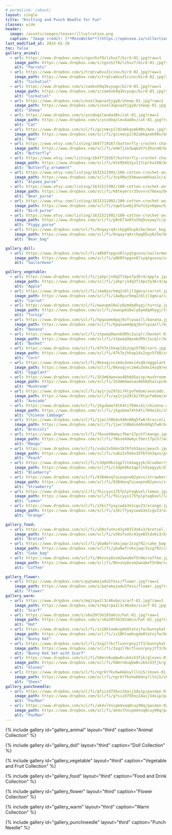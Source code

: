 ```yaml
---
# permalink: /about/
layout: single
title: "Knitting and Punch Needle for Fun"
classes: wide
header:
  image: /assets/images/teaser/illustration.png
  caption: "Image credit: [**MiniWolke**](https://opensea.io/collection/clother)"
last_modified_at: 2024-01-20
toc: false
gallery_animal:
  - url: https://www.dropbox.com/s/zgsn5zf8zlzhuz7/bird-01.jpg?raw=1
    image_path: https://www.dropbox.com/s/zgsn5zf8zlzhuz7/bird-01.jpg?raw=1
    alt: "Parrots"
  - url: https://www.dropbox.com/s/trqtcwbsu31cinx/bird-02.jpg?raw=1
    image_path: https://www.dropbox.com/s/trqtcwbsu31cinx/bird-02.jpg?raw=1
    alt: "Cockatiel"
  - url: https://www.dropbox.com/s/zaekxk9q3kvyugv/bird-03.jpg?raw=1
    image_path: https://www.dropbox.com/s/zaekxk9q3kvyugv/bird-03.jpg?raw=1
    alt: "Cockatiel"
  - url: https://www.dropbox.com/s/esel3wpvazhjgy8/sheep-01.jpg?raw=1
    image_path: https://www.dropbox.com/s/esel3wpvazhjgy8/sheep-01.jpg?raw=1
    alt: "Sheep"
  - url: https://www.dropbox.com/s/yssdoqzleu4ad8x/cat-01.jpg?raw=1
    image_path: https://www.dropbox.com/s/yssdoqzleu4ad8x/cat-01.jpg?raw=1
    alt: "Cat"
  - url: https://www.dropbox.com/scl/fi/gccnmcp1l02a6kqxmk90n/bee.jpg?rlkey=olrcclxyg2kn2bifeodn29g98&raw=1
    image_path: https://www.dropbox.com/scl/fi/gccnmcp1l02a6kqxmk90n/bee.jpg?rlkey=olrcclxyg2kn2bifeodn29g98&raw=1
    alt: "Bee"
  - url: https://www.etsy.com/listing/1647719167/butterfly-crochet-charm-brooch-pin?click_key=b26dc0dcb300f0294d68d1e8cfc88d6e0122687f%3A1647719167&click_sum=28f1348a&ref=shop_home_active_2&frs=1
    image_path: https://www.dropbox.com/scl/fi/w4m7j2e3wqm2h7v3hocm0/butterfly.jpg?rlkey=l8cm8d85375ayt08kqmarw4a7&raw=1
    alt: "Butterfly"
  - url: https://www.etsy.com/listing/1647719167/butterfly-crochet-charm-brooch-pin?click_key=b26dc0dcb300f0294d68d1e8cfc88d6e0122687f%3A1647719167&click_sum=28f1348a&ref=shop_home_active_2&frs=1
    image_path: https://www.dropbox.com/scl/fi/mtk95m53yv117cprka188/butterfly_decoration.jpg?rlkey=asxjxocu3mizmsvmv4h9yultx&raw=1
    alt: "Butterfly_ornament"    
  - url: https://www.etsy.com/listing/1631521992/100-cotton-crochet-animal-coin-purse?click_key=f953d0b9eb465c98331b257547eefa729fb53809%3A1631521992&click_sum=f90ca016&ref=shop_home_active_4&frs=1
    image_path: https://www.dropbox.com/scl/fi/3vy99wj93muwvamhkas2c/alpaka_purse.jpg?rlkey=1julqze7p60fxfjqhr40pva6y&raw=1
    alt: "Alpaka_purse"
  - url: https://www.etsy.com/listing/1631521992/100-cotton-crochet-animal-coin-purse?click_key=f953d0b9eb465c98331b257547eefa729fb53809%3A1631521992&click_sum=f90ca016&ref=shop_home_active_4&frs=1
    image_path: https://www.dropbox.com/scl/fi/k0teymrsr35ovvra79oeu/bear_purse.jpg?rlkey=k1st1f09hrmm4z8f0aqn2tb03&raw=1
    alt: "Bear_purse"
  - url: https://www.etsy.com/listing/1631521992/100-cotton-crochet-animal-coin-purse?click_key=f953d0b9eb465c98331b257547eefa729fb53809%3A1631521992&click_sum=f90ca016&ref=shop_home_active_4&frs=1
    image_path: https://www.dropbox.com/scl/fi/nqw51ue0jdfw7o2yv0qmu/bird_purse.jpg?rlkey=zw2jv142ljirgouqf1cybr0c8&raw=1
    alt: "Bird_purse"
  - url: https://www.etsy.com/listing/1631521992/100-cotton-crochet-animal-coin-purse?click_key=f953d0b9eb465c98331b257547eefa729fb53809%3A1631521992&click_sum=f90ca016&ref=shop_home_active_4&frs=1
    image_path: https://www.dropbox.com/scl/fi/p0nb73w97u19q5vxywy7c/piggy_purse.jpg?rlkey=ko7u8a2yn5m8bpnfrcxoo6tw8&raw=1
    alt: "Piggy_purse"
  - url: https://www.dropbox.com/scl/fi/6nqayrq4rchpg85uy6z5e/bear_bag.jpg?rlkey=hyixahwzo9pu2ky2bxhdr4aaf&raw=1
    image_path: https://www.dropbox.com/scl/fi/6nqayrq4rchpg85uy6z5e/bear_bag.jpg?rlkey=hyixahwzo9pu2ky2bxhdr4aaf&raw=1
    alt: "Bear_bag"

gallery_doll:
  - url: https://www.dropbox.com/scl/fi/a868fnpgvn6lsyqtguxso/sailormoon.jpg?rlkey=fn6xz2a1umrvbxn7b4nmmztg7&raw=1
    image_path: https://www.dropbox.com/scl/fi/a868fnpgvn6lsyqtguxso/sailormoon.jpg?rlkey=fn6xz2a1umrvbxn7b4nmmztg7&raw=1
    alt: "Sailormoon"

gallery_vegetable:
  - url: https://www.dropbox.com/scl/fi/jahprjndq3f14psfp36r4/apple.jpg?rlkey=0jnxsnw10a4gdhl2mc6y91vbp&raw=1
    image_path: https://www.dropbox.com/scl/fi/jahprjndq3f14psfp36r4/apple.jpg?rlkey=0jnxsnw10a4gdhl2mc6y91vbp&raw=1
    alt: "Apple"
  - url: https://www.dropbox.com/scl/fi/i4a8yurhmq2c6ljl3gmca/carrot.jpg?rlkey=ihkqtz7xqoh0mic9m0j0lhj5x&raw=1
    image_path: https://www.dropbox.com/scl/fi/i4a8yurhmq2c6ljl3gmca/carrot.jpg?rlkey=ihkqtz7xqoh0mic9m0j0lhj5x&raw=1
    alt: "Carrot"
  - url: https://www.dropbox.com/scl/fi/ewaupm16wly8ymdq4hygj/turnip.jpg?rlkey=e6xf9xltvgdmd3jxx0j7xu8od&raw=1
    image_path: https://www.dropbox.com/scl/fi/ewaupm16wly8ymdq4hygj/turnip.jpg?rlkey=e6xf9xltvgdmd3jxx0j7xu8od&raw=1
    alt: "Turnip"
  - url: https://www.dropbox.com/scl/fi/hpqxaem4pqj6sfsyuazll/banana.jpg?rlkey=xk0aty9elidd183f7dmul4in6&raw=1
    image_path: https://www.dropbox.com/scl/fi/hpqxaem4pqj6sfsyuazll/banana.jpg?rlkey=xk0aty9elidd183f7dmul4in6&raw=1
    alt: "Banana"
  - url: https://www.dropbox.com/scl/fi/stpwaq9qxobd95c1ucqlr/basket-01.jpg?rlkey=3h4aivjv64j7sr2gi1hmf391b&raw=1
    image_path: https://www.dropbox.com/scl/fi/stpwaq9qxobd95c1ucqlr/basket-01.jpg?rlkey=3h4aivjv64j7sr2gi1hmf391b&raw=1
    alt: "Basket"
  - url: https://www.dropbox.com/scl/fi/47h7ejhhap1ds2xgz5f98/corn.jpg?rlkey=31ax7fhv9f583mw49y9cpwpf9&raw=1
    image_path: https://www.dropbox.com/scl/fi/47h7ejhhap1ds2xgz5f98/corn.jpg?rlkey=31ax7fhv9f583mw49y9cpwpf9&raw=1
    alt: "Corn"
  - url: https://www.dropbox.com/scl/fi/8keuqjvczm4u3xmx14sq9/eggplant.jpg?rlkey=c2ybotok21dagjuoeeqfovoqr&raw=1
    image_path: https://www.dropbox.com/scl/fi/8keuqjvczm4u3xmx14sq9/eggplant.jpg?rlkey=c2ybotok21dagjuoeeqfovoqr&raw=1
    alt: "Eggplant"
  - url: https://www.dropbox.com/scl/fi/1h3m6dwonau4bh6d5aivp/mushroom.jpg?rlkey=7b6xuyugh7kx10cg87blqxotr&raw=1
    image_path: https://www.dropbox.com/scl/fi/1h3m6dwonau4bh6d5aivp/mushroom.jpg?rlkey=7b6xuyugh7kx10cg87blqxotr&raw=1
    alt: "Mushroom"
  - url: https://www.dropbox.com/scl/fi/ay1rjo29lbi74tyofe6om/avocado.jpg?rlkey=c7cp5sbiy0v7188twh4s9tbb4&raw=1
    image_path: https://www.dropbox.com/scl/fi/ay1rjo29lbi74tyofe6om/avocado.jpg?rlkey=c7cp5sbiy0v7188twh4s9tbb4&raw=1
    alt: "Avocado"
  - url: https://www.dropbox.com/scl/fi/jkgukma74th4ti704ei4i/chinese-cabbage.jpg?rlkey=4ll11tsmu9btwbjibst5a66tr&raw=1
    image_path: https://www.dropbox.com/scl/fi/jkgukma74th4ti704ei4i/chinese-cabbage.jpg?rlkey=4ll11tsmu9btwbjibst5a66tr&raw=1
    alt: "Chinese Cabbage"
  - url: https://www.dropbox.com/scl/fi/1jwclh8b4s440v60q5fw0/broccoli.jpg?rlkey=vwk1mtn3acmnueiabnzssam6q&raw=1
    image_path: https://www.dropbox.com/scl/fi/1jwclh8b4s440v60q5fw0/broccoli.jpg?rlkey=vwk1mtn3acmnueiabnzssam6q&raw=1
    alt: "Broccoli"
  - url: https://www.dropbox.com/scl/fi/78osek0wmycfber17pch7/mango.jpg?rlkey=q150xwlnzj5dxt3vmr4niiun4&raw=1
    image_path: https://www.dropbox.com/scl/fi/78osek0wmycfber17pch7/mango.jpg?rlkey=q150xwlnzj5dxt3vmr4niiun4&raw=1
    alt: "Mango"
  - url: https://www.dropbox.com/scl/fi/subz2v5kko1bf6foh3qxx/peach.jpg?rlkey=6ztzcpuirnxlkbghm9kmwviki&raw=1
    image_path: https://www.dropbox.com/scl/fi/subz2v5kko1bf6foh3qxx/peach.jpg?rlkey=6ztzcpuirnxlkbghm9kmwviki&raw=1
    alt: "Peach"
  - url: https://www.dropbox.com/scl/fi/c3dpk9ko1qp7itm1wgyyk/blueberry.jpg?rlkey=w836s9vmm7oru2qildcrb5kee&raw=1
    image_path: https://www.dropbox.com/scl/fi/c3dpk9ko1qp7itm1wgyyk/blueberry.jpg?rlkey=w836s9vmm7oru2qildcrb5kee&raw=1
    alt: "Blueberry"
  - url: https://www.dropbox.com/scl/fi/8384mxq7uiaxpno02yevs/strawberry.jpg?rlkey=lta5j0e2bwwze1unur33p73z4&raw=1
    image_path: https://www.dropbox.com/scl/fi/8384mxq7uiaxpno02yevs/strawberry.jpg?rlkey=lta5j0e2bwwze1unur33p73z4&raw=1
    alt: "Strawberry"
  - url: https://www.dropbox.com/scl/fi/fkicyyx175fplptaqbxel/lemon.jpg?rlkey=0y1ddlkycshqqcr836qj9wrsh&raw=1
    image_path: https://www.dropbox.com/scl/fi/fkicyyx175fplptaqbxel/lemon.jpg?rlkey=0y1ddlkycshqqcr836qj9wrsh&raw=1
    alt: "Lemon"
  - url: https://www.dropbox.com/scl/fi/z2kc77yayiwda3e1cgv23/orange.jpg?rlkey=usepw29z2gut70qjnnicic5ca&raw=1
    image_path: https://www.dropbox.com/scl/fi/z2kc77yayiwda3e1cgv23/orange.jpg?rlkey=usepw29z2gut70qjnnicic5ca&raw=1
    alt: "Orange"

gallery_food:
  - url: https://www.dropbox.com/scl/fi/u50sfunhc43ye03ldx6v3/bretzel.jpg?rlkey=otvmnago40o43s38gdfwe1oou&raw=1
    image_path: https://www.dropbox.com/scl/fi/u50sfunhc43ye03ldx6v3/bretzel.jpg?rlkey=otvmnago40o43s38gdfwe1oou&raw=1
    alt: "Bretzel"
  - url: https://www.dropbox.com/scl/fi/yba0wfrokxjwqr2xzg792/cake_bag.jpg?rlkey=xj7jgnwvm5hturpmui5cbsq7q&raw=1
    image_path: https://www.dropbox.com/scl/fi/yba0wfrokxjwqr2xzg792/cake_bag.jpg?rlkey=xj7jgnwvm5hturpmui5cbsq7q&raw=1
    alt: "Cake_bag"
  - url: https://www.dropbox.com/scl/fi/0knsoy8zvm2woabef5n9m/coffee.jpg?rlkey=x3a6ny499dndpxkwstxh67wba&raw=1
    image_path: https://www.dropbox.com/scl/fi/0knsoy8zvm2woabef5n9m/coffee.jpg?rlkey=x3a6ny499dndpxkwstxh67wba&raw=1
    alt: "Coffee"

gallery_flower:
  - url: https://www.dropbox.com/s/pqtwmajw4u5fess/flower.jpg?raw=1
    image_path: https://www.dropbox.com/s/pqtwmajw4u5fess/flower.jpg?raw=1
    alt: "Flower"
gallery_warm:
  - url: https://www.dropbox.com/s/mq1rpw1l3c46xbo/scarf-01.jpg?raw=1
    image_path: https://www.dropbox.com/s/mq1rpw1l3c46xbo/scarf-01.jpg?raw=1
    alt: "Scarf"
  - url: https://www.dropbox.com/s/s6a39t56193a6cn/hat-01.jpg?raw=1
    image_path: https://www.dropbox.com/s/s6a39t56193a6cn/hat-01.jpg?raw=1
    alt: "Hat"
  - url: https://www.dropbox.com/scl/fi/is18hlowbvgde0tatojfw/bunnyhat.jpg?rlkey=wf99gb4n5my4n8letsb2grgeu&raw=1
    image_path: https://www.dropbox.com/scl/fi/is18hlowbvgde0tatojfw/bunnyhat.jpg?rlkey=wf99gb4n5my4n8letsb2grgeu&raw=1
    alt: "Bunny Hat"
  - url: https://www.dropbox.com/scl/fi/2xqzl7kcfluvnrpnyjtf3/bunnyhat-02.jpg?rlkey=5xj6gqema4pp9z7ucy3mij1tu&raw=1
    image_path: https://www.dropbox.com/scl/fi/2xqzl7kcfluvnrpnyjtf3/bunnyhat-02.jpg?rlkey=5xj6gqema4pp9z7ucy3mij1tu&raw=1
    alt: "Bunny Hat Set with Scarf"
  - url: https://www.dropbox.com/scl/fi/h8mrn6uqbw0cukks53fjk/gloves-01.jpg?rlkey=08h209nh3awenct8gz9tl3myu&raw=1
    image_path: https://www.dropbox.com/scl/fi/h8mrn6uqbw0cukks53fjk/gloves-01.jpg?rlkey=08h209nh3awenct8gz9tl3myu&raw=1
    alt: "Gloves"
  - url: https://www.dropbox.com/scl/fi/ngrktfkvhwk64nylllni5/shoes-01.jpg?rlkey=1kye7eqr7l8qqkyfo77n58asc&raw=1
    image_path: https://www.dropbox.com/scl/fi/ngrktfkvhwk64nylllni5/shoes-01.jpg?rlkey=1kye7eqr7l8qqkyfo77n58asc&raw=1
    alt: "Shoes"
gallery_punchneedle:
  - url: https://www.dropbox.com/scl/fi/gfsizd75hoz24aij5dxip/pacman-01.jpg?rlkey=nlsyx4h4bprnm8h9t1619euah&raw=1
    image_path: https://www.dropbox.com/scl/fi/gfsizd75hoz24aij5dxip/pacman-01.jpg?rlkey=nlsyx4h4bprnm8h9t1619euah&raw=1
    alt: "PacMan"
  - url: https://www.dropbox.com/scl/fi/ak4vlhncpm4xoq0cuy90q/pacman-02.jpg?rlkey=cb0if5hwmdjy62whhhpbruyhx&raw=1
    image_path: https://www.dropbox.com/scl/fi/ak4vlhncpm4xoq0cuy90q/pacman-02.jpg?rlkey=cb0if5hwmdjy62whhhpbruyhx&raw=1
    alt: "PacMan"
---
```




{% include gallery id="gallery_animal" layout="third" caption="Animal Collection" %}

{% include gallery id="gallery_doll" layout="third" caption="Doll Collection" %}

{% include gallery id="gallery_vegetable" layout="third" caption="Vegetable and Fruit Collection" %}

{% include gallery id="gallery_food" layout="third" caption="Food and Drink Collection" %}

{% include gallery id="gallery_flower" layout="third" caption="Flower Collection" %}

{% include gallery id="gallery_warm" layout="third" caption="Warm Collection" %}

{% include gallery id="gallery_punchneedle" layout="third" caption="Punch Needle" %}
